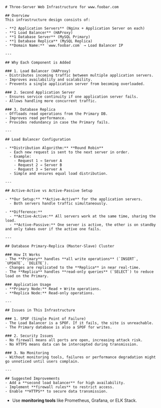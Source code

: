    # Three-Server Web Infrastructure for www.foobar.com
    
    ## Overview
    This infrastructure design consists of:
    
    - **2 Application Servers** (Nginx + Application Server on each)
    - **1 Load Balancer** (HAProxy)
    - **1 Database Server** (MySQL Primary)
    - **1 Database Replica** (MySQL Replica)
    - **Domain Name:** `www.foobar.com` → Load Balancer IP
    
    ---
    
    ## Why Each Component is Added
    
    ### 1. Load Balancer (HAProxy)
    - Distributes incoming traffic between multiple application servers.
    - Improves availability and scalability.
    - Prevents a single application server from becoming overloaded.
    
    ### 2. Second Application Server
    - Ensures service continuity if one application server fails.
    - Allows handling more concurrent traffic.
    
    ### 3. Database Replica
    - Offloads read operations from the Primary DB.
    - Improves read performance.
    - Provides redundancy in case the Primary fails.
    
    ---
    
    ## Load Balancer Configuration
    
    - **Distribution Algorithm:** **Round Robin**
      - Each new request is sent to the next server in order.
      - Example:
        - Request 1 → Server A
        - Request 2 → Server B
        - Request 3 → Server A
      - Simple and ensures equal load distribution.
    
    ---
    
    ## Active-Active vs Active-Passive Setup
    
    - **Our Setup:** **Active-Active** for the application servers.
      - Both servers handle traffic simultaneously.
    
    - **Difference:**
      - **Active-Active:** All servers work at the same time, sharing the load.
      - **Active-Passive:** One server is active, the other is on standby and only takes over if the active one fails.
    
    ---
    
    ## Database Primary-Replica (Master-Slave) Cluster
    
    ### How It Works
    - The **Primary** handles **all write operations** (`INSERT`, `UPDATE`, `DELETE`).
    - Changes are replicated to the **Replica** in near real-time.
    - The **Replica** handles **read-only queries** (`SELECT`) to reduce load on the Primary.
    
    ### Application Usage
    - **Primary Node:** Read + Write operations.
    - **Replica Node:** Read-only operations.
    
    ---
    
    ## Issues in This Infrastructure
    
    ### 1. SPOF (Single Point of Failure)
    - The Load Balancer is a SPOF. If it fails, the site is unreachable.
    - The Primary database is also a SPOF for writes.
    
    ### 2. Security Issues
    - No firewall means all ports are open, increasing attack risk.
    - No HTTPS means data can be intercepted during transmission.
    
    ### 3. No Monitoring
    - Without monitoring tools, failures or performance degradation might go unnoticed until users complain.
    
    ---
    
    ## Suggested Improvements
    - Add a **second load balancer** for high availability.
    - Implement **firewall rules** to restrict access.
    - Enable **HTTPS** to secure data transmission.
- Use **monitoring tools** like Prometheus, Grafana, or ELK Stack.